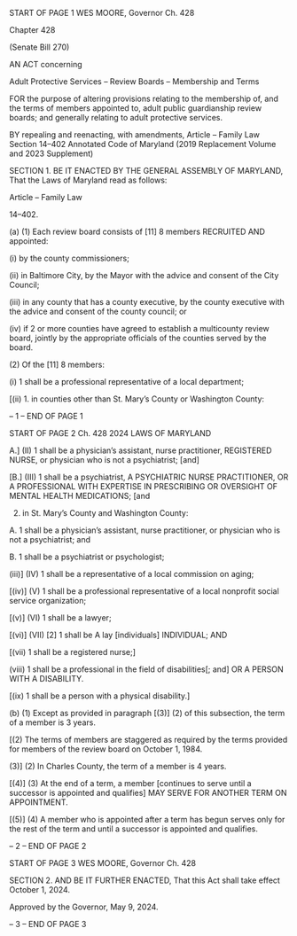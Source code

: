 START OF PAGE 1
WES MOORE, Governor Ch. 428

Chapter 428

(Senate Bill 270)

AN ACT concerning

Adult Protective Services – Review Boards – Membership and Terms

FOR the purpose of altering provisions relating to the membership of, and the terms of
members appointed to, adult public guardianship review boards; and generally
relating to adult protective services.

BY repealing and reenacting, with amendments,
Article – Family Law
Section 14–402
Annotated Code of Maryland
(2019 Replacement Volume and 2023 Supplement)

SECTION 1. BE IT ENACTED BY THE GENERAL ASSEMBLY OF MARYLAND,
That the Laws of Maryland read as follows:

Article – Family Law

14–402.

(a) (1) Each review board consists of [11] 8 members RECRUITED AND
appointed:

(i) by the county commissioners;

(ii) in Baltimore City, by the Mayor with the advice and consent of
the City Council;

(iii) in any county that has a county executive, by the county
executive with the advice and consent of the county council; or

(iv) if 2 or more counties have agreed to establish a multicounty
review board, jointly by the appropriate officials of the counties served by the board.

(2) Of the [11] 8 members:

(i) 1 shall be a professional representative of a local department;

[(ii) 1. in counties other than St. Mary’s County or Washington
County:

– 1 –
END OF PAGE 1

START OF PAGE 2
Ch. 428 2024 LAWS OF MARYLAND

A.] (II) 1 shall be a physician’s assistant, nurse
practitioner, REGISTERED NURSE, or physician who is not a psychiatrist; [and]

[B.] (III) 1 shall be a psychiatrist, A PSYCHIATRIC NURSE
PRACTITIONER, OR A PROFESSIONAL WITH EXPERTISE IN PRESCRIBING OR
OVERSIGHT OF MENTAL HEALTH MEDICATIONS; [and

2. in St. Mary’s County and Washington County:

A. 1 shall be a physician’s assistant, nurse practitioner, or
physician who is not a psychiatrist; and

B. 1 shall be a psychiatrist or psychologist;

(iii)] (IV) 1 shall be a representative of a local commission on aging;

[(iv)] (V) 1 shall be a professional representative of a local nonprofit
social service organization;

[(v)] (VI) 1 shall be a lawyer;

[(vi)] (VII) [2] 1 shall be A lay [individuals] INDIVIDUAL; AND

[(vii) 1 shall be a registered nurse;]

(viii) 1 shall be a professional in the field of disabilities[; and] OR A
PERSON WITH A DISABILITY.

[(ix) 1 shall be a person with a physical disability.]

(b) (1) Except as provided in paragraph [(3)] (2) of this subsection, the term
of a member is 3 years.

[(2) The terms of members are staggered as required by the terms provided
for members of the review board on October 1, 1984.

(3)] (2) In Charles County, the term of a member is 4 years.

[(4)] (3) At the end of a term, a member [continues to serve until a
successor is appointed and qualifies] MAY SERVE FOR ANOTHER TERM ON
APPOINTMENT.

[(5)] (4) A member who is appointed after a term has begun serves only
for the rest of the term and until a successor is appointed and qualifies.

– 2 –
END OF PAGE 2

START OF PAGE 3
WES MOORE, Governor Ch. 428

SECTION 2. AND BE IT FURTHER ENACTED, That this Act shall take effect
October 1, 2024.

Approved by the Governor, May 9, 2024.

– 3 –
END OF PAGE 3